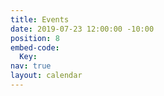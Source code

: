 ```yaml
---
title: Events
date: 2019-07-23 12:00:00 -10:00
position: 8
embed-code:
  Key: 
nav: true
layout: calendar
---
```


